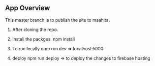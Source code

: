 ## App Overview

This master branch is to publish the site to maahita.

1) After cloning the repo.

2) install the packges.
    npm install

3) To run locally
    npm run dev => localhost:5000

4) deploy
    npm run deploy => to deploy the changes to firebase hosting
